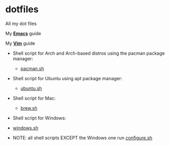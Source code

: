 # dotfiles
All my dot files

My [**Emacs**](https://github.com/marinov98/My_Emacs-Detailed_Guide) guide

My [**Vim**](https://github.com/marinov98/My-Vim) guide

- Shell script for Arch and Arch-based distros using the pacman package manager: 
  - [pacman.sh](https://github.com/marinov98/dotfiles/blob/master/pacman.sh)
- Shell script for Ubuntu using apt package manager: 
  - [ubuntu.sh](https://github.com/marinov98/dotfiles/blob/master/ubuntu.sh)
- Shell script for Mac:
  - [brew.sh](https://github.com/marinov98/dotfiles/blob/master/brew.sh)
- Shell script for Windows:
- [windows.sh](https://github.com/marinov98/dotfiles/blob/master/windows.sh)
  
- NOTE: all shell scripts EXCEPT the Windows one run [configure.sh](https://github.com/marinov98/dotfiles/blob/master/configure.sh)

